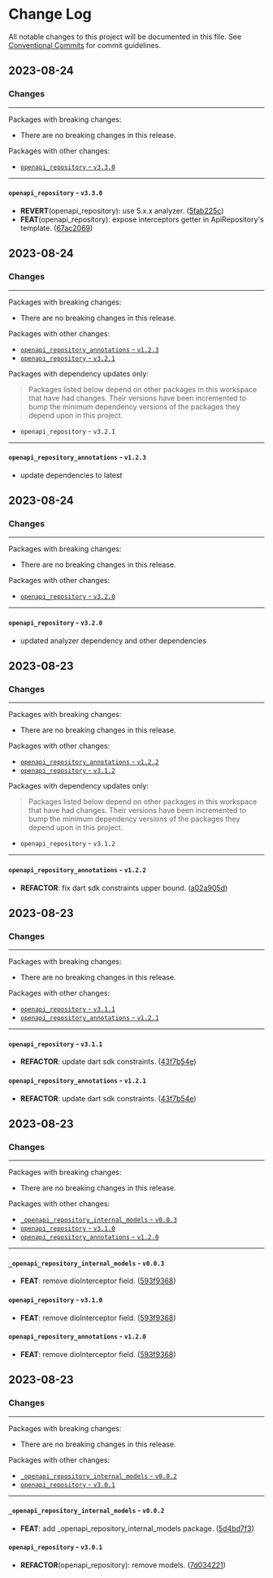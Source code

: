 # Change Log

All notable changes to this project will be documented in this file.
See [Conventional Commits](https://conventionalcommits.org) for commit guidelines.

## 2023-08-24

### Changes

---

Packages with breaking changes:

 - There are no breaking changes in this release.

Packages with other changes:

 - [`openapi_repository` - `v3.3.0`](#openapi_repository---v330)

---

#### `openapi_repository` - `v3.3.0`

 - **REVERT**(openapi_repository): use 5.x.x analyzer. ([5fab225c](https://github.com/djangoflow/list_bloc/commit/5fab225c65802eb370eed6076069cf1bd2cb106f))
 - **FEAT**(openapi_repository): expose interceptors getter in ApiRepository's template. ([67ac2069](https://github.com/djangoflow/list_bloc/commit/67ac206953ab88107cac01f9133ef9a225b7ef5d))


## 2023-08-24

### Changes

---

Packages with breaking changes:

 - There are no breaking changes in this release.

Packages with other changes:

 - [`openapi_repository_annotations` - `v1.2.3`](#openapi_repository_annotations---v123)
 - [`openapi_repository` - `v3.2.1`](#openapi_repository---v321)

Packages with dependency updates only:

> Packages listed below depend on other packages in this workspace that have had changes. Their versions have been incremented to bump the minimum dependency versions of the packages they depend upon in this project.

 - `openapi_repository` - `v3.2.1`

---

#### `openapi_repository_annotations` - `v1.2.3`

 - update dependencies to latest


## 2023-08-24

### Changes

---

Packages with breaking changes:

 - There are no breaking changes in this release.

Packages with other changes:

 - [`openapi_repository` - `v3.2.0`](#openapi_repository---v320)

---

#### `openapi_repository` - `v3.2.0`

 - updated analyzer dependency and other dependencies


## 2023-08-23

### Changes

---

Packages with breaking changes:

 - There are no breaking changes in this release.

Packages with other changes:

 - [`openapi_repository_annotations` - `v1.2.2`](#openapi_repository_annotations---v122)
 - [`openapi_repository` - `v3.1.2`](#openapi_repository---v312)

Packages with dependency updates only:

> Packages listed below depend on other packages in this workspace that have had changes. Their versions have been incremented to bump the minimum dependency versions of the packages they depend upon in this project.

 - `openapi_repository` - `v3.1.2`

---

#### `openapi_repository_annotations` - `v1.2.2`

 - **REFACTOR**: fix dart sdk constraints upper bound. ([a02a905d](https://github.com/djangoflow/list_bloc/commit/a02a905d22afb449492cd7830cf19173e5e4057a))


## 2023-08-23

### Changes

---

Packages with breaking changes:

 - There are no breaking changes in this release.

Packages with other changes:

 - [`openapi_repository` - `v3.1.1`](#openapi_repository---v311)
 - [`openapi_repository_annotations` - `v1.2.1`](#openapi_repository_annotations---v121)

---

#### `openapi_repository` - `v3.1.1`

 - **REFACTOR**: update dart sdk constraints. ([43f7b54e](https://github.com/djangoflow/list_bloc/commit/43f7b54ea5e1e5cde5981683c00005222c3ad86e))

#### `openapi_repository_annotations` - `v1.2.1`

 - **REFACTOR**: update dart sdk constraints. ([43f7b54e](https://github.com/djangoflow/list_bloc/commit/43f7b54ea5e1e5cde5981683c00005222c3ad86e))


## 2023-08-23

### Changes

---

Packages with breaking changes:

 - There are no breaking changes in this release.

Packages with other changes:

 - [`_openapi_repository_internal_models` - `v0.0.3`](#_openapi_repository_internal_models---v003)
 - [`openapi_repository` - `v3.1.0`](#openapi_repository---v310)
 - [`openapi_repository_annotations` - `v1.2.0`](#openapi_repository_annotations---v120)

---

#### `_openapi_repository_internal_models` - `v0.0.3`

 - **FEAT**: remove dioInterceptor field. ([593f9368](https://github.com/djangoflow/list_bloc/commit/593f9368f1927ad6803f0d147992feff3e582151))

#### `openapi_repository` - `v3.1.0`

 - **FEAT**: remove dioInterceptor field. ([593f9368](https://github.com/djangoflow/list_bloc/commit/593f9368f1927ad6803f0d147992feff3e582151))

#### `openapi_repository_annotations` - `v1.2.0`

 - **FEAT**: remove dioInterceptor field. ([593f9368](https://github.com/djangoflow/list_bloc/commit/593f9368f1927ad6803f0d147992feff3e582151))


## 2023-08-23

### Changes

---

Packages with breaking changes:

 - There are no breaking changes in this release.

Packages with other changes:

 - [`_openapi_repository_internal_models` - `v0.0.2`](#_openapi_repository_internal_models---v002)
 - [`openapi_repository` - `v3.0.1`](#openapi_repository---v301)

---

#### `_openapi_repository_internal_models` - `v0.0.2`

 - **FEAT**: add _openapi_repository_internal_models package. ([5d4bd7f3](https://github.com/djangoflow/list_bloc/commit/5d4bd7f37533a16663905ca0bb6e625de7ff54e1))

#### `openapi_repository` - `v3.0.1`

 - **REFACTOR**(openapi_repository): remove models. ([7d034221](https://github.com/djangoflow/list_bloc/commit/7d03422142c761c23e42cb62343b8987acf712b0))

